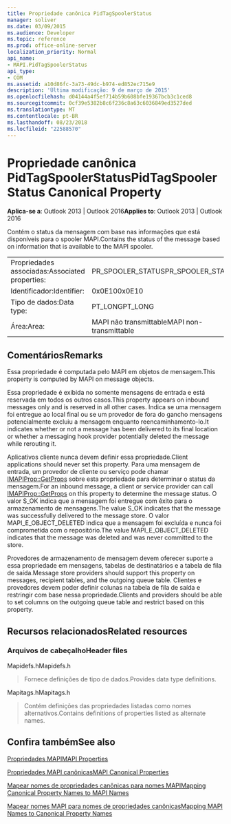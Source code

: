 ```yaml
---
title: Propriedade canônica PidTagSpoolerStatus
manager: soliver
ms.date: 03/09/2015
ms.audience: Developer
ms.topic: reference
ms.prod: office-online-server
localization_priority: Normal
api_name:
- MAPI.PidTagSpoolerStatus
api_type:
- COM
ms.assetid: a10d86fc-3a73-49dc-b974-ed852ec715e9
description: 'Última modificação: 9 de março de 2015'
ms.openlocfilehash: d04144a4f5ef714b59b608bfe19367bcb3c1ced8
ms.sourcegitcommit: 0cf39e5382b8c6f236c8a63c6036849ed3527ded
ms.translationtype: MT
ms.contentlocale: pt-BR
ms.lasthandoff: 08/23/2018
ms.locfileid: "22588570"
---
```

# <a name="pidtagspoolerstatus-canonical-property"></a><span data-ttu-id="96deb-103">Propriedade canônica PidTagSpoolerStatus</span><span class="sxs-lookup"><span data-stu-id="96deb-103">PidTagSpoolerStatus Canonical Property</span></span>

  
  
<span data-ttu-id="96deb-104">**Aplica-se a**: Outlook 2013 | Outlook 2016</span><span class="sxs-lookup"><span data-stu-id="96deb-104">**Applies to**: Outlook 2013 | Outlook 2016</span></span> 
  
<span data-ttu-id="96deb-105">Contém o status da mensagem com base nas informações que está disponíveis para o spooler MAPI.</span><span class="sxs-lookup"><span data-stu-id="96deb-105">Contains the status of the message based on information that is available to the MAPI spooler.</span></span>
  
|||
|:-----|:-----|
|<span data-ttu-id="96deb-106">Propriedades associadas:</span><span class="sxs-lookup"><span data-stu-id="96deb-106">Associated properties:</span></span>  <br/> |<span data-ttu-id="96deb-107">PR_SPOOLER_STATUS</span><span class="sxs-lookup"><span data-stu-id="96deb-107">PR_SPOOLER_STATUS</span></span>  <br/> |
|<span data-ttu-id="96deb-108">Identificador:</span><span class="sxs-lookup"><span data-stu-id="96deb-108">Identifier:</span></span>  <br/> |<span data-ttu-id="96deb-109">0x0E10</span><span class="sxs-lookup"><span data-stu-id="96deb-109">0x0E10</span></span>  <br/> |
|<span data-ttu-id="96deb-110">Tipo de dados:</span><span class="sxs-lookup"><span data-stu-id="96deb-110">Data type:</span></span>  <br/> |<span data-ttu-id="96deb-111">PT_LONG</span><span class="sxs-lookup"><span data-stu-id="96deb-111">PT_LONG</span></span>  <br/> |
|<span data-ttu-id="96deb-112">Área:</span><span class="sxs-lookup"><span data-stu-id="96deb-112">Area:</span></span>  <br/> |<span data-ttu-id="96deb-113">MAPI não transmittable</span><span class="sxs-lookup"><span data-stu-id="96deb-113">MAPI non-transmittable</span></span>  <br/> |
   
## <a name="remarks"></a><span data-ttu-id="96deb-114">Comentários</span><span class="sxs-lookup"><span data-stu-id="96deb-114">Remarks</span></span>

<span data-ttu-id="96deb-115">Essa propriedade é computada pelo MAPI em objetos de mensagem.</span><span class="sxs-lookup"><span data-stu-id="96deb-115">This property is computed by MAPI on message objects.</span></span>
  
<span data-ttu-id="96deb-116">Essa propriedade é exibida no somente mensagens de entrada e está reservada em todos os outros casos.</span><span class="sxs-lookup"><span data-stu-id="96deb-116">This property appears on inbound messages only and is reserved in all other cases.</span></span> <span data-ttu-id="96deb-117">Indica se uma mensagem foi entregue ao local final ou se um provedor de fora do gancho mensagens potencialmente excluiu a mensagem enquanto reencaminhamento-lo.</span><span class="sxs-lookup"><span data-stu-id="96deb-117">It indicates whether or not a message has been delivered to its final location or whether a messaging hook provider potentially deleted the message while rerouting it.</span></span>
  
<span data-ttu-id="96deb-118">Aplicativos cliente nunca devem definir essa propriedade.</span><span class="sxs-lookup"><span data-stu-id="96deb-118">Client applications should never set this property.</span></span> <span data-ttu-id="96deb-119">Para uma mensagem de entrada, um provedor de cliente ou serviço pode chamar [IMAPIProp::GetProps](imapiprop-getprops.md) sobre esta propriedade para determinar o status da mensagem.</span><span class="sxs-lookup"><span data-stu-id="96deb-119">For an inbound message, a client or service provider can call [IMAPIProp::GetProps](imapiprop-getprops.md) on this property to determine the message status.</span></span> <span data-ttu-id="96deb-120">O valor S_OK indica que a mensagem foi entregue com êxito para o armazenamento de mensagens.</span><span class="sxs-lookup"><span data-stu-id="96deb-120">The value S_OK indicates that the message was successfully delivered to the message store.</span></span> <span data-ttu-id="96deb-121">O valor MAPI_E_OBJECT_DELETED indica que a mensagem foi excluída e nunca foi comprometida com o repositório.</span><span class="sxs-lookup"><span data-stu-id="96deb-121">The value MAPI_E_OBJECT_DELETED indicates that the message was deleted and was never committed to the store.</span></span> 
  
<span data-ttu-id="96deb-122">Provedores de armazenamento de mensagem devem oferecer suporte a essa propriedade em mensagens, tabelas de destinatários e a tabela de fila de saída.</span><span class="sxs-lookup"><span data-stu-id="96deb-122">Message store providers should support this property on messages, recipient tables, and the outgoing queue table.</span></span> <span data-ttu-id="96deb-123">Clientes e provedores devem poder definir colunas na tabela de fila de saída e restringir com base nessa propriedade.</span><span class="sxs-lookup"><span data-stu-id="96deb-123">Clients and providers should be able to set columns on the outgoing queue table and restrict based on this property.</span></span>
  
## <a name="related-resources"></a><span data-ttu-id="96deb-124">Recursos relacionados</span><span class="sxs-lookup"><span data-stu-id="96deb-124">Related resources</span></span>

### <a name="header-files"></a><span data-ttu-id="96deb-125">Arquivos de cabeçalho</span><span class="sxs-lookup"><span data-stu-id="96deb-125">Header files</span></span>

<span data-ttu-id="96deb-126">Mapidefs.h</span><span class="sxs-lookup"><span data-stu-id="96deb-126">Mapidefs.h</span></span>
  
> <span data-ttu-id="96deb-127">Fornece definições de tipo de dados.</span><span class="sxs-lookup"><span data-stu-id="96deb-127">Provides data type definitions.</span></span>
    
<span data-ttu-id="96deb-128">Mapitags.h</span><span class="sxs-lookup"><span data-stu-id="96deb-128">Mapitags.h</span></span>
  
> <span data-ttu-id="96deb-129">Contém definições das propriedades listadas como nomes alternativos.</span><span class="sxs-lookup"><span data-stu-id="96deb-129">Contains definitions of properties listed as alternate names.</span></span>
    
## <a name="see-also"></a><span data-ttu-id="96deb-130">Confira também</span><span class="sxs-lookup"><span data-stu-id="96deb-130">See also</span></span>



[<span data-ttu-id="96deb-131">Propriedades MAPI</span><span class="sxs-lookup"><span data-stu-id="96deb-131">MAPI Properties</span></span>](mapi-properties.md)
  
[<span data-ttu-id="96deb-132">Propriedades MAPI canônicas</span><span class="sxs-lookup"><span data-stu-id="96deb-132">MAPI Canonical Properties</span></span>](mapi-canonical-properties.md)
  
[<span data-ttu-id="96deb-133">Mapear nomes de propriedades canônicas para nomes MAPI</span><span class="sxs-lookup"><span data-stu-id="96deb-133">Mapping Canonical Property Names to MAPI Names</span></span>](mapping-canonical-property-names-to-mapi-names.md)
  
[<span data-ttu-id="96deb-134">Mapear nomes MAPI para nomes de propriedades canônicas</span><span class="sxs-lookup"><span data-stu-id="96deb-134">Mapping MAPI Names to Canonical Property Names</span></span>](mapping-mapi-names-to-canonical-property-names.md)

